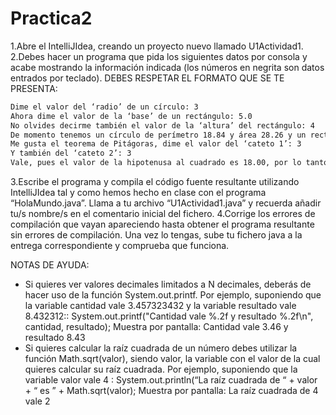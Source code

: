 # Practica2

1.Abre el IntelliJIdea, creando un proyecto nuevo llamado U1Actividad1.
2.Debes hacer un programa que pida los siguientes datos por consola y acabe mostrando la información indicada (los números en negrita son datos entrados por teclado). DEBES RESPETAR EL FORMATO QUE SE TE PRESENTA:

```sh
Dime el valor del ‘radio’ de un círculo: 3
Ahora dime el valor de la ‘base’ de un rectángulo: 5.0
No olvides decirme también el valor de la ‘altura’ del rectángulo: 4
De momento tenemos un círculo de perímetro 18.84 y área 28.26 y un rectángulo de área 20.00
Me gusta el teorema de Pitágoras, dime el valor del ‘cateto 1’: 3 
Y también del ‘cateto 2’: 3
Vale, pues el valor de la hipotenusa al cuadrado es 18.00, por lo tanto el valor de la hipotenusa es 4.24
```

3.Escribe el programa y compila el código fuente resultante utilizando IntelliJIdea tal y como hemos hecho en clase con el programa “HolaMundo.java”. Llama a tu archivo “U1Actividad1.java” y recuerda añadir tu/s nombre/s en el comentario inicial del fichero.
4.Corrige los errores de compilación que vayan apareciendo hasta obtener el programa resultante sin errores de compilación. Una vez lo tengas, sube tu fichero java a la entrega correspondiente y comprueba que funciona.

NOTAS DE AYUDA: 
- Si quieres ver valores decimales limitados a N decimales, deberás de hacer uso de la función System.out.printf. Por ejemplo, suponiendo que la variable cantidad vale 3.457323432 y la variable resultado vale 8.432312::
System.out.printf("Cantidad vale %.2f y resultado %.2f\n", cantidad, resultado);
Muestra por pantalla: Cantidad vale 3.46 y resultado 8.43
- Si quieres calcular la raíz cuadrada de un número debes utilizar la función Math.sqrt(valor), siendo valor, la variable con el valor de la cual quieres calcular su raíz cuadrada. Por ejemplo, suponiendo que la variable valor vale 4 :
System.out.println(“La raíz cuadrada de “ + valor + “ es ” + Math.sqrt(valor);
Muestra por pantalla: La raíz cuadrada de 4 vale 2
